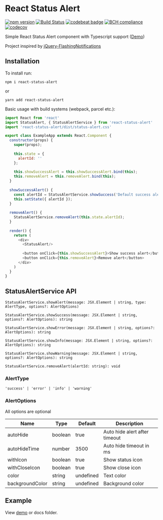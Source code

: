 # React Status Alert

[![npm version](https://img.shields.io/npm/v/react-status-alert.svg)](https://www.npmjs.com/package/react-status-alert)
[![Build Status](https://travis-ci.com/daymosik/react-status-alert.svg?branch=master)](https://travis-ci.com/daymosik/react-status-alert)
[![codebeat badge](https://codebeat.co/badges/2ca97e65-d7fa-4f72-aeea-e0f8bd17765c)](https://codebeat.co/projects/github-com-daymosik-react-status-alert-master)
[![BCH compliance](https://bettercodehub.com/edge/badge/daymosik/react-status-alert?branch=master)](https://bettercodehub.com/)
[![codecov](https://codecov.io/gh/daymosik/react-status-alert/branch/master/graph/badge.svg)](https://codecov.io/gh/daymosik/react-status-alert)

Simple React Status Alert component with Typescript support ([Demo](https://daymosik.github.io/react-status-alert/))

Project inspired by [jQuery-FlashingNotifications](https://github.com/maciejsaw/jQuery-FlashingNotifications)

## Installation

To install run:
```
npm i react-status-alert
```
or

```
yarn add react-status-alert
```

Basic usage with build systems (webpack, parcel etc.):

```js
import React from 'react'
import StatusAlert, { StatusAlertService } from 'react-status-alert'
import 'react-status-alert/dist/status-alert.css'

export class ExampleApp extends React.Component {
  constructor(props) {
    super(props);
    
    this.state = {
      alertId: ''
    };
    
    this.showSuccessAlert = this.showSuccessAlert.bind(this);
    this.removeAlert = this.removeAlert.bind(this);
  }
  
  showSuccessAlert() {
    const alertId = StatusAlertService.showSuccess('Default success alert!');
    this.setState({ alertId });
  }
  
  removeAlert() {
    StatusAlertService.removeAlert(this.state.alertId);
  }
  
  render() {
    return (
      <div>
        <StatusAlert/>
        
        <button onClick={this.showSuccessAlert}>Show success alert</button> 
        <button onClick={this.removeAlert}>Remove alert</button>
      </div>
    )
  }
}
```

## StatusAlertService API

```StatusAlertService.showAlert(message: JSX.Element | string, type: AlertType, options?: AlertOptions)```

```StatusAlertService.showSuccess(message: JSX.Element | string, options?: AlertOptions): string```

```StatusAlertService.showError(message: JSX.Element | string, options?: AlertOptions): string```

```StatusAlertService.showInfo(message: JSX.Element | string, options?: AlertOptions): string```

```StatusAlertService.showWarning(message: JSX.Element | string, options?: AlertOptions): string```

```StatusAlertService.removeAlert(alertId: string): void```

### AlertType

```'success' | 'error' | 'info' | 'warning'```

### AlertOptions

All options are optional

| Name | Type | Default | Description |
|------|------|---------|-------------|
| autoHide | boolean | true | Auto hide alert after timeout |
| autoHideTime | number | 3500 | Auto hide timeout in ms |
| withIcon | boolean | true | Show status icon |
| withCloseIcon | boolean | true | Show close icon |
| color | string | undefined | Text color |
| backgroundColor | string | undefined | Background color |

## Example
View [demo](https://daymosik.github.io/react-status-alert/) or docs folder.
